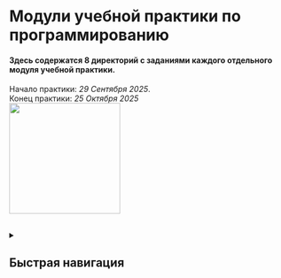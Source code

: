 <h1>Модули учебной практики по программированию</h1>

#### Здесь содержатся 8 директорий с заданиями каждого отдельного модуля учебной практики. <br>
Начало практики: *29 Сентября 2025*. <br>
Конец практики: *25 Октября 2025* <br>
<img src="https://media1.tenor.com/m/z3sxfsXpHtUAAAAd/beaver-carrot.gif" width="200"> 
##
<details>
  <summary><h2>Быстрая навигация</h2></summary>
  
  - [Модуль 1](https://github.com/Dokjja/Modules/blob/main/Module-1)
    - [Модуль 1.1](https://github.com/Dokjja/Modules/tree/main/Module-1/Module-1.1)
      - [Модуль 1.1.1](https://github.com/Dokjja/Modules/blob/main/Module-1/Module-1.1/Module-1.1.1/Program.cs)
      - [Модуль 1.1.2](https://github.com/Dokjja/Modules/blob/main/Module-1/Module-1.1/Module-1.1.2/Program.cs)
      - [Модуль 1.1.3](https://github.com/Dokjja/Modules/blob/main/Module-1/Module-1.1/Module-1.1.3/Program.cs)
      - [Модуль 1.1.4](https://github.com/Dokjja/Modules/blob/main/Module-1/Module-1.1/Module-1.1.4/Program.cs)
      - [Модуль 1.1.5](https://github.com/Dokjja/Modules/blob/main/Module-1/Module-1.1/Module-1.1.5/Program.cs)
    - [Модуль 1.2](https://github.com/Dokjja/Modules/tree/main/Module-1/Module-1.2)
      - [Модуль 1.2.1](https://github.com/Dokjja/Modules/blob/main/Module-1/Module-1.2/Module-1.2.1/Program.cs)
      - [Модуль 1.2.2](https://github.com/Dokjja/Modules/blob/main/Module-1/Module-1.2/Module-1.2.2/Program.cs)
      - [Модуль 1.2.3](https://github.com/Dokjja/Modules/blob/main/Module-1/Module-1.2/Module-1.2.3/Program.cs)
      - [Модуль 1.2.4](https://github.com/Dokjja/Modules/blob/main/Module-1/Module-1.2/Module-1.2.4/Program.cs)
      - [Модуль 1.2.5](https://github.com/Dokjja/Modules/blob/main/Module-1/Module-1.2/Module-1.2.5/Program.cs)
      - [Модуль 1.2.6](https://github.com/Dokjja/Modules/blob/main/Module-1/Module-1.2/Module-1.2.6/Program.cs)
    - [Модуль 1.3](https://github.com/Dokjja/Modules/tree/main/Module-1/Module-1.3)
      - [Модуль 1.3.1](https://github.com/Dokjja/Modules/blob/main/Module-1/Module-1.3/Module-1.3.1/Program.cs)
      - [Модуль 1.3.2](https://github.com/Dokjja/Modules/blob/main/Module-1/Module-1.3/Module-1.3.2/Program.cs)
      - [Модуль 1.3.3](https://github.com/Dokjja/Modules/blob/main/Module-1/Module-1.3/Module-1.3.3/Program.cs)
  - [Модуль 2](https://github.com/Dokjja/Modules/blob/main/Module-2)
    - [Модуль 2.1](https://github.com/Dokjja/Modules/tree/main/Module-2/Module-2.1)
      - [Модуль 2.1.1](https://github.com/Dokjja/Modules/blob/main/Module-2/Module-2.1/Module-2.1.1/Program.cs)
      - [Модуль 2.1.2](https://github.com/Dokjja/Modules/blob/main/Module-2/Module-2.1/Module-2.1.2/Program.cs)
      - [Модуль 2.1.3](https://github.com/Dokjja/Modules/blob/main/Module-2/Module-2.1/Module-2.1.3/Program.cs)
      - [Модуль 2.1.4](https://github.com/Dokjja/Modules/blob/main/Module-2/Module-2.1/Module-2.1.4/Program.cs)
      - [Модуль 2.1.5](https://github.com/Dokjja/Modules/blob/main/Module-2/Module-2.1/Module-2.1.5/Program.cs)
    - [Модуль 2.2](https://github.com/Dokjja/Modules/tree/main/Module-2/Module-2.2)
      - [Модуль 2.2.1](https://github.com/Dokjja/Modules/blob/main/Module-2/Module-2.2/Module-2.2.1/Program.cs)
      - [Модуль 2.2.2](https://github.com/Dokjja/Modules/blob/main/Module-2/Module-2.2/Module-2.2.2/Program.cs)
      - [Модуль 2.2.3](https://github.com/Dokjja/Modules/blob/main/Module-2/Module-2.2/Module-2.2.3/Program.cs)
  - [Модуль 3](https://github.com/Dokjja/Modules/blob/main/Module-3)
    - [Модуль 3.1](https://github.com/Dokjja/Modules/tree/main/Module-3/Module-3.1/Program.cs)
    - [Модуль 3.2](https://github.com/Dokjja/Modules/tree/main/Module-3/Module-3.2/Program.cs)
    - [Модуль 3.3](https://github.com/Dokjja/Modules/tree/main/Module-3/Module-3.3/Program.cs)
    - [Модуль 3.4](https://github.com/Dokjja/Modules/tree/main/Module-3/Module-3.4/Program.cs)
    - [Модуль 3.5](https://github.com/Dokjja/Modules/tree/main/Module-3/Module-3.5/Program.cs)
      



</details>
 
